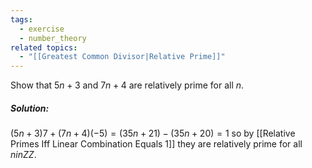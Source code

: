 ```yaml
---
tags:
  - exercise
  - number_theory
related topics:
  - "[[Greatest Common Divisor|Relative Prime]]"
---
```

Show that $5n+3$ and $7n + 4$ are relatively prime for all $n$.
##### Solution:
$(5n + 3)7 + (7n + 4)(-5)= (35n + 21) - (35n + 20)= 1$ so by [[Relative Primes Iff Linear Combination Equals 1]] they are relatively prime for all $n in ZZ$.